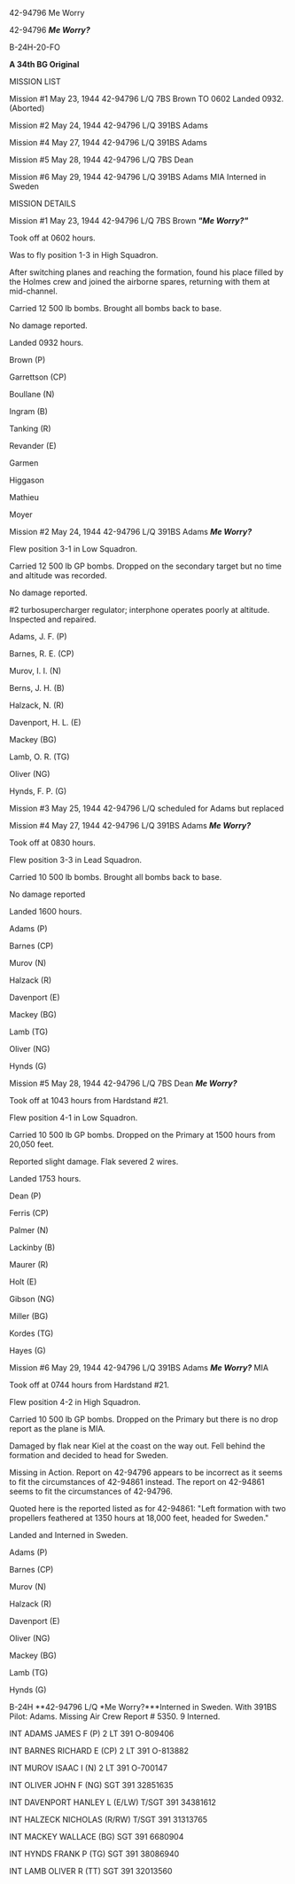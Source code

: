





42-94796 Me Worry






 




42-94796 ***Me Worry?***

B-24H-20-FO

**A 34th BG Original**

MISSION LIST

Mission #1 May 23, 1944 42-94796 L/Q 7BS Brown TO
0602 Landed 0932\. (Aborted)

Mission #2 May 24, 1944 42-94796 L/Q 391BS Adams

Mission #4 May 27, 1944 42-94796 L/Q 391BS Adams

Mission #5 May 28, 1944 42-94796 L/Q 7BS Dean

Mission #6 May 29, 1944 42-94796 L/Q 391BS Adams MIA
Interned in Sweden

MISSION DETAILS

Mission #1 May 23, 1944 42-94796 L/Q 7BS Brown ***"Me
Worry?"*** 

Took off at 0602 hours.

Was to fly position 1-3 in High Squadron.

After switching planes and reaching the formation, found his
place filled by the Holmes crew and joined the airborne spares, returning with
them at mid-channel.

Carried 12 500 lb bombs. Brought all bombs back to base.

No damage reported.

Landed 0932 hours.

Brown (P)

Garrettson (CP)

Boullane (N)

Ingram (B)

Tanking (R)

Revander (E)

Garmen

Higgason

Mathieu

Moyer

Mission #2 May 24, 1944 42-94796 L/Q 391BS Adams ***Me
Worry?***

Flew position 3-1 in Low Squadron.

Carried 12 500 lb GP bombs. Dropped on the secondary target
but no time and altitude was recorded.

No damage reported.

#2 turbosupercharger regulator; interphone operates poorly
at altitude. Inspected and repaired.

Adams, J. F. (P)

Barnes, R. E. (CP)

Murov, I. I. (N)

Berns, J. H. (B)

Halzack, N. (R)

Davenport, H. L. (E)

Mackey (BG)

Lamb, O. R. (TG)

Oliver (NG)

Hynds, F. P. (G)

Mission #3 May 25, 1944 42-94796 L/Q scheduled for Adams but
replaced

Mission #4 May 27, 1944 42-94796 L/Q 391BS Adams ***Me
Worry?***

Took off at 0830 hours.

Flew position 3-3 in Lead Squadron.

Carried 10 500 lb bombs. Brought all bombs back to base.

No damage reported

Landed 1600 hours.

Adams (P)

Barnes (CP)

Murov (N)

Halzack (R)

Davenport (E)

Mackey (BG)

Lamb (TG)

Oliver (NG)

Hynds (G)

Mission #5 May 28, 1944 42-94796 L/Q 7BS Dean ***Me
Worry?***

Took off at 1043 hours from Hardstand #21.

Flew position 4-1 in Low Squadron.

Carried 10 500 lb GP bombs. Dropped on the Primary at 1500
hours from 20,050 feet.

Reported slight damage. Flak severed 2 wires.

Landed 1753 hours.

Dean (P)

Ferris (CP)

Palmer (N)

Lackinby (B)

Maurer (R)

Holt (E)

Gibson (NG)

Miller (BG)

Kordes (TG)

Hayes (G)

Mission #6 May 29, 1944 42-94796 L/Q 391BS Adams ***Me
Worry?*** MIA

Took off at 0744 hours from Hardstand #21.

Flew position 4-2 in High Squadron.

Carried 10 500 lb GP bombs. Dropped on the Primary but there
is no drop report as the plane is MIA.

Damaged by flak near Kiel at the coast on the way out. Fell
behind the formation and decided to head for Sweden.

Missing in Action. Report on 42-94796 appears to be
incorrect as it seems to fit the circumstances of 42-94861 instead. The report
on 42-94861 seems to fit the circumstances of 42-94796.

Quoted here is the reported listed as for 42-94861:
"Left formation with two propellers feathered at 1350 hours at 18,000
feet, headed for Sweden."

Landed and Interned in Sweden.

Adams (P)

Barnes (CP)

Murov (N)

Halzack (R)

Davenport (E)

Oliver (NG)

Mackey (BG)

Lamb (TG)

Hynds (G)

B-24H **42-94796 L/Q *Me Worry?***Interned
in Sweden. With 391BS Pilot: Adams. Missing Air Crew Report \# 5350\. 9
Interned.

INT ADAMS JAMES F
(P)  2
LT
391 O-809406

INT BARNES RICHARD E
(CP)  2
LT
391 O-813882

INT MUROV ISAAC I
(N)  2
LT
391 O-700147

INT OLIVER JOHN F
(NG)  SGT
391 32851635

INT DAVENPORT HANLEY L
(E/LW)  T/SGT
391 34381612

INT HALZECK NICHOLAS
(R/RW)  T/SGT
391 31313765

INT MACKEY WALLACE
(BG)  SGT
391 6680904

INT HYNDS FRANK P
(TG)    SGT
391 38086940

INT LAMB OLIVER R
(TT)  SGT
391 32013560




